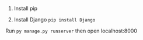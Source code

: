 1. Install pip

2. Install Django `pip install Django`

Run `py manage.py runserver` then open localhost:8000
